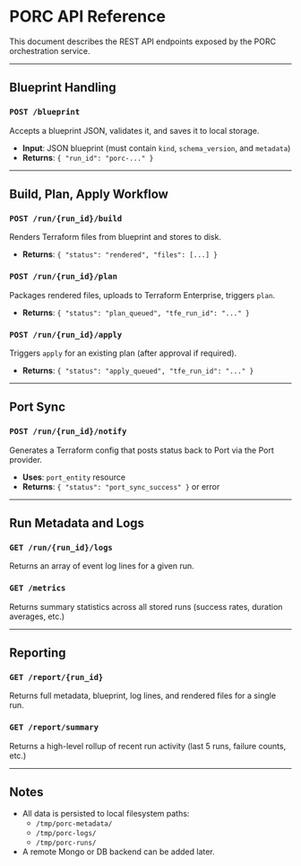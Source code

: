 # PORC API Reference

This document describes the REST API endpoints exposed by the PORC orchestration service.

---

## Blueprint Handling

### `POST /blueprint`
Accepts a blueprint JSON, validates it, and saves it to local storage.

- **Input**: JSON blueprint (must contain `kind`, `schema_version`, and `metadata`)
- **Returns**: `{ "run_id": "porc-..." }`

---

## Build, Plan, Apply Workflow

### `POST /run/{run_id}/build`
Renders Terraform files from blueprint and stores to disk.

- **Returns**: `{ "status": "rendered", "files": [...] }`

### `POST /run/{run_id}/plan`
Packages rendered files, uploads to Terraform Enterprise, triggers `plan`.

- **Returns**: `{ "status": "plan_queued", "tfe_run_id": "..." }`

### `POST /run/{run_id}/apply`
Triggers `apply` for an existing plan (after approval if required).

- **Returns**: `{ "status": "apply_queued", "tfe_run_id": "..." }`

---

## Port Sync

### `POST /run/{run_id}/notify`
Generates a Terraform config that posts status back to Port via the Port provider.

- **Uses**: `port_entity` resource
- **Returns**: `{ "status": "port_sync_success" }` or error

---

## Run Metadata and Logs

### `GET /run/{run_id}/logs`
Returns an array of event log lines for a given run.

### `GET /metrics`
Returns summary statistics across all stored runs (success rates, duration averages, etc.)

---

## Reporting

### `GET /report/{run_id}`
Returns full metadata, blueprint, log lines, and rendered files for a single run.

### `GET /report/summary`
Returns a high-level rollup of recent run activity (last 5 runs, failure counts, etc.)

---

## Notes
- All data is persisted to local filesystem paths:
  - `/tmp/porc-metadata/`
  - `/tmp/porc-logs/`
  - `/tmp/porc-runs/`
- A remote Mongo or DB backend can be added later.